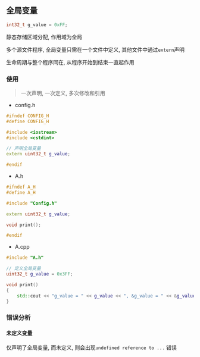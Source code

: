 <!--
 * @Description: 
 * @Version: 1.0
 * @Author: daLao
 * @Email: dalao@xxx.com
 * @Date: 2022-10-01 23:29:06
 * @LastEditors: daLao
 * @LastEditTime: 2022-10-02 01:45:43
-->


## 全局变量


```c
int32_t g_value = 0xFF;
```

静态存储区域分配, 作用域为全局

多个源文件程序, 全局变量只需在一个文件中定义, 其他文件中通过`extern`声明

生命周期与整个程序同在, 从程序开始到结束一直起作用


### 使用

> 一次声明, 一次定义, 多次修改和引用

- config.h

```c++
#ifndef CONFIG_H
#define CONFIG_H

#include <iostream>
#include <cstdint>

// 声明全局变量
extern uint32_t g_value;

#endif
```

- A.h

```c++
#ifndef A_H
#define A_H

#include "Config.h"

extern uint32_t g_value;

void print();

#endif
```

- A.cpp

```c++
#include "A.h"

// 定义全局变量
uint32_t g_value = 0x3FF;

void print()
{
    std::cout << "g_value = " << g_value << ", &g_value = " << &g_value << std::endl;
}

```


### 错误分析



#### 未定义变量

仅声明了全局变量, 而未定义, 则会出现`undefined reference to ...` 错误